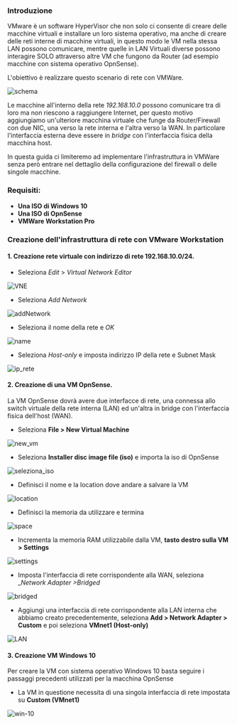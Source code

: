 
### Introduzione

VMware è un software HyperVisor che non solo ci consente di creare delle macchine virtuali e installare un loro sistema operativo, ma anche di creare delle reti interne di macchine virtuali, in questo modo le VM nella stessa LAN possono comunicare, mentre quelle in LAN Virtuali diverse possono interagire SOLO attraverso altre VM che fungono da Router (ad esempio macchine con sistema operativo OpnSense).

L'obiettivo è realizzare questo scenario di rete con VMWare.

![schema](imgs/schema.png)

Le macchine all'interno della rete _192.168.10.0_ possono comunicare tra di loro ma non riescono a raggiungere Internet, per questo motivo aggiungiamo un'ulteriore macchina virtuale che funge da Router/Firewall con due NIC, una verso la rete interna e l'altra verso la WAN.
In particolare l'interfaccia esterna deve essere in _bridge_ con l'interfaccia fisica della macchina host.

In questa guida ci limiteremo ad implementare l'infrastruttura in VMWare senza però entrare nel dettaglio della configurazione del firewall o delle singole macchine.

### Requisiti:

- __Una ISO di Windows 10__
- __Una ISO di OpnSense__
- __VMWare Workstation Pro__

### Creazione dell'infrastruttura di rete con VMware Workstation

#### 1. Creazione rete virtuale con indirizzo di rete 192.168.10.0/24.

- Seleziona _Edit_ > _Virtual Network Editor_

![VNE](imgs/VNE.JPG)

- Seleziona _Add Network_

![addNetwork](imgs/add_network.JPG)

- Seleziona il nome della rete e _OK_

![name](imgs/name.JPG)

- Seleziona _Host-only_ e imposta indirizzo IP della rete e Subnet Mask

![ip_rete](imgs/ip_rete.JPG)


#### 2. Creazione di una VM OpnSense.

La VM OpnSense dovrà avere due interfacce di rete, una connessa allo switch virtuale della rete interna (LAN) ed un'altra in bridge con l'interfaccia fisica dell'host (WAN).

- Seleziona __File > New Virtual Machine__

![new_vm](imgs/new_vm.JPG)

- Seleziona __Installer disc image file (iso)__ e importa la iso di OpnSense

![seleziona_iso](imgs/seleziona_iso.JPG)

- Definisci il nome e la location dove andare a salvare la VM

![location](imgs/location.JPG)

- Definisci la memoria da utilizzare e termina

![space](imgs/space.JPG)

- Incrementa la memoria RAM utilizzabile dalla VM, __tasto destro sulla VM > Settings__

![settings](imgs/ram.JPG)
- Imposta l'interfaccia di rete corrispondente alla WAN, seleziona __Network Adapter >_Bridged__

![bridged](imgs/bridged.JPG)


- Aggiungi una interfaccia di rete corrispondente alla LAN interna che abbiamo creato precedentemente, seleziona __Add > Network Adapter > Custom__ e poi seleziona __VMnet1 (Host-only)__

![LAN](imgs/LAN.JPG)


#### 3. Creazione VM Windows 10

Per creare la VM con sistema operativo Windows 10 basta seguire i passaggi precedenti utilizzati per la macchina OpnSense

- La VM in questione necessita di una singola interfaccia di rete impostata su __Custom (VMnet1)__

![win-10](imgs/win10_int.JPG)

